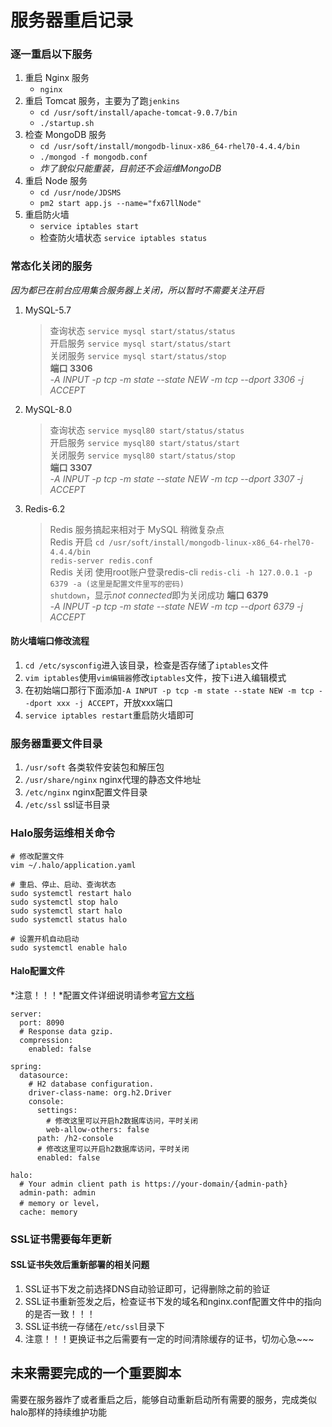 # 服务器重启记录

### 逐一重启以下服务
1. 重启 Nginx 服务  
	+ `nginx`  
2. 重启 Tomcat 服务，主要为了跑`jenkins`  
	+ `cd /usr/soft/install/apache-tomcat-9.0.7/bin`  
	+ `./startup.sh`  
3. 检查 MongoDB 服务  
	+ `cd /usr/soft/install/mongodb-linux-x86_64-rhel70-4.4.4/bin`  
	+ `./mongod -f mongodb.conf`  
	+ *炸了貌似只能重装，目前还不会运维MongoDB*
4. 重启 Node 服务  
	+ `cd /usr/node/JDSMS`  
	+ `pm2 start app.js --name="fx67llNode"`  
5. 重启防火墙
	+ `service iptables start`  
	+ 检查防火墙状态 `service iptables status`  


### 常态化关闭的服务
*因为都已在前台应用集合服务器上关闭，所以暂时不需要关注开启*
1. MySQL-5.7 
	> 查询状态 `service mysql start/status/status`  
	> 开启服务 `service mysql start/status/start`  
	> 关闭服务 `service mysql start/status/stop`  
	> **端口 3306**  
	> *-A INPUT -p tcp -m state --state NEW -m tcp --dport 3306 -j ACCEPT*
2. MySQL-8.0 
	> 查询状态 `service mysql80 start/status/status`  
	> 开启服务 `service mysql80 start/status/start`  
	> 关闭服务 `service mysql80 start/status/stop`  
	> **端口 3307**  
	> *-A INPUT -p tcp -m state --state NEW -m tcp --dport 3307 -j ACCEPT*
3. Redis-6.2
	> Redis 服务搞起来相对于 MySQL 稍微复杂点  
	> Redis 开启
	> `cd /usr/soft/install/mongodb-linux-x86_64-rhel70-4.4.4/bin`  
	> `redis-server redis.conf`  
	> Redis 关闭
	> 使用root账户登录redis-cli `redis-cli -h 127.0.0.1 -p 6379 -a (这里是配置文件里写的密码)`  
	> `shutdown`，显示*not connected*即为关闭成功
	> **端口 6379**  
	> *-A INPUT -p tcp -m state --state NEW -m tcp --dport 6379 -j ACCEPT*
#### 防火墙端口修改流程
1. `cd /etc/sysconfig`进入该目录，检查是否存储了`iptables`文件  
2. `vim iptables`使用`vim编辑器`修改`iptables`文件，按下`i`进入编辑模式  
3. 在初始端口那行下面添加`-A INPUT -p tcp -m state --state NEW -m tcp --dport xxx -j ACCEPT`，开放xxx端口  
4. `service iptables restart`重启防火墙即可  


### 服务器重要文件目录  
1. `/usr/soft` 各类软件安装包和解压包  
2. `/usr/share/nginx` nginx代理的静态文件地址  
3. `/etc/nginx` nginx配置文件目录  
4. `/etc/ssl` ssl证书目录  


### Halo服务运维相关命令
```
# 修改配置文件
vim ~/.halo/application.yaml

# 重启、停止、启动、查询状态
sudo systemctl restart halo
sudo systemctl stop halo
sudo systemctl start halo
sudo systemctl status halo

# 设置开机自动启动
sudo systemctl enable halo
```
#### Halo配置文件
*注意！！！*配置文件详细说明请参考[官方文档](https://docs.halo.run/1.6/getting-started/config)  
```
server:
  port: 8090
  # Response data gzip.
  compression:
    enabled: false
	
spring:
  datasource:
    # H2 database configuration.
    driver-class-name: org.h2.Driver
    console:
      settings:
	    # 修改这里可以开启h2数据库访问，平时关闭
        web-allow-others: false
      path: /h2-console
	  # 修改这里可以开启h2数据库访问，平时关闭
      enabled: false

halo:
  # Your admin client path is https://your-domain/{admin-path}
  admin-path: admin
  # memory or level，
  cache: memory
```


### SSL证书需要每年更新
#### SSL证书失效后重新部署的相关问题
1. SSL证书下发之前选择DNS自动验证即可，记得删除之前的验证
2. SSL证书重新签发之后，检查证书下发的域名和nginx.conf配置文件中的指向的是否一致！！！ 
3. SSL证书统一存储在`/etc/ssl`目录下  
4. 注意！！！更换证书之后需要有一定的时间清除缓存的证书，切勿心急~~~


## 未来需要完成的一个重要脚本
需要在服务器炸了或者重启之后，能够自动重新启动所有需要的服务，完成类似halo那样的持续维护功能